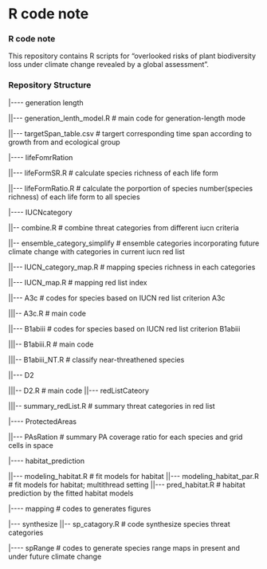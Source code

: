 #  R code note
### R code note

This repository contains R scripts for “overlooked risks of plant  biodiversity 
loss under climate change revealed by a global assessment”.

### Repository Structure


|---- generation length

||--- generation_lenth_model.R # main code for generation-length mode

||--- targetSpan_table.csv # targert corresponding time span according to growth from and ecological group



|---- lifeFomrRation

||--- lifeFormSR.R # calculate species richness of each life form

||--- lifeFormRatio.R # calculate the porportion of species number(species richness) of each life 
    form to all species


|---- IUCNcategory

||-- combine.R # combine threat categories from different iucn criteria

||-- ensemble_category_simplify # ensemble categories incorporating future climate change with categories in  current iucn red list

||--- IUCN_category_map.R # mapping species richness in each categories

||--- IUCN_map.R # mapping red list index

||--- A3c  # codes for species based on IUCN red list criterion A3c

|||-- A3c.R # main code

||--- B1abiii # codes for species based on IUCN red list criterion B1abiii

|||-- B1abiii.R # main code

|||-- B1abiii_NT.R # classify near-threathened species

||--- D2

|||-- D2.R # main code
||--- redListCateory

|||-- summary_redList.R # summary threat categories in red list


|---- ProtectedAreas

||--- PAsRation # summary PA coverage ratio for each species and grid cells in space


|---- habitat_prediction

||--- modeling_habitat.R # fit models for habitat
||--- modeling_habitat_par.R # fit models for habitat; multithread setting
||--- pred_habitat.R # habitat prediction by the fitted habitat models 
  
|---- mapping # codes to generates figures

|--- synthesize
||-- sp_catagory.R # code synthesize species threat categories
  
|---- spRange # codes to generate species range maps in present and under future climate change

